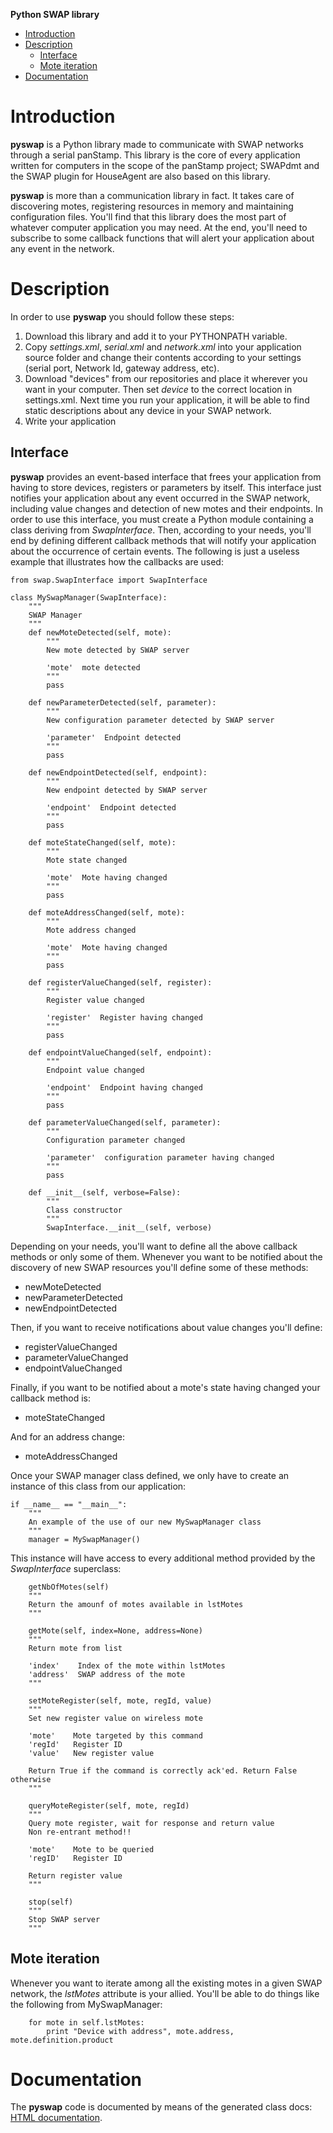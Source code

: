 **Python SWAP library**

  * [Introduction](pyswap#Introduction.md)
  * [Description](pyswap#Description.md)
    * [Interface](pyswap#Interface.md)
    * [Mote iteration](pyswap#Mote_iteration.md)
  * [Documentation](pyswap#Documentation.md)

# Introduction #

**pyswap** is a Python library made to communicate with SWAP networks through a serial panStamp. This library is the core of every application written for computers in the scope of the panStamp project; SWAPdmt and the SWAP plugin for HouseAgent are also based on this library.

**pyswap** is more than a communication library in fact. It takes care of discovering motes, registering resources in memory and maintaining configuration files. You'll find that this library does the most part of whatever computer application you may need. At the end, you'll need to subscribe to some callback functions that will alert your application about any event in the network.

# Description #

In order to use **pyswap** you should follow these steps:

  1. Download this library and add it to your PYTHONPATH variable.
  1. Copy _settings.xml_, _serial.xml_ and _network.xml_ into your application source folder and change their contents according to your settings (serial port, Network Id, gateway address, etc).
  1. Download "devices" from our repositories and place it wherever you want in your computer. Then set _device_ to the correct location in settings.xml. Next time you run your application, it will be able to find static descriptions about any device in your SWAP network.
  1. Write your application

## Interface ##

**pyswap** provides an event-based interface that frees your application from having to store devices, registers or parameters by itself. This interface just notifies your application about any event occurred in the SWAP network, including value changes and detection of new motes and their endpoints. In order to use this interface, you must create a Python module containing a class deriving from _SwapInterface_. Then, according to your needs, you'll end by defining different callback methods that will notify your application about the occurrence of certain events. The following is just a useless example that illustrates how the callbacks are used:

```
from swap.SwapInterface import SwapInterface

class MySwapManager(SwapInterface):
    """
    SWAP Manager
    """
    def newMoteDetected(self, mote):
        """
        New mote detected by SWAP server
        
        'mote'  mote detected
        """
        pass

    def newParameterDetected(self, parameter):
        """
        New configuration parameter detected by SWAP server
        
        'parameter'  Endpoint detected
        """
        pass

    def newEndpointDetected(self, endpoint):
        """
        New endpoint detected by SWAP server
        
        'endpoint'  Endpoint detected
        """
        pass

    def moteStateChanged(self, mote):
        """
        Mote state changed
        
        'mote'  Mote having changed
        """
        pass

    def moteAddressChanged(self, mote):
        """
        Mote address changed
        
        'mote'  Mote having changed
        """
        pass

    def registerValueChanged(self, register):
        """
        Register value changed
        
        'register'  Register having changed
        """
        pass
    
    def endpointValueChanged(self, endpoint):
        """
        Endpoint value changed
        
        'endpoint'  Endpoint having changed
        """
        pass
    
    def parameterValueChanged(self, parameter):
        """
        Configuration parameter changed
        
        'parameter'  configuration parameter having changed
        """
        pass

    def __init__(self, verbose=False):
        """
        Class constructor
        """    
        SwapInterface.__init__(self, verbose)
```

Depending on your needs, you'll want to define all the above callback methods or only some of them. Whenever you want to be notified about the discovery of new SWAP resources you'll define some of these methods:

  * newMoteDetected
  * newParameterDetected
  * newEndpointDetected

Then, if you want to receive notifications about value changes you'll define:

  * registerValueChanged
  * parameterValueChanged
  * endpointValueChanged

Finally, if you want to be notified about a mote's state having changed your callback method is:

  * moteStateChanged

And for an address change:

  * moteAddressChanged


Once your SWAP manager class defined, we only have to create an instance of this class from our application:

```
if __name__ == "__main__":
    """
    An example of the use of our new MySwapManager class
    """
    manager = MySwapManager()
```

This instance will have access to every additional method provided by the _SwapInterface_ superclass:

```
    getNbOfMotes(self)
    """
    Return the amounf of motes available in lstMotes
    """

    getMote(self, index=None, address=None)
    """
    Return mote from list
    
    'index'    Index of the mote within lstMotes
    'address'  SWAP address of the mote
    """

    setMoteRegister(self, mote, regId, value)
    """
    Set new register value on wireless mote
        
    'mote'    Mote targeted by this command
    'regId'   Register ID
    'value'   New register value
        
    Return True if the command is correctly ack'ed. Return False otherwise
    """

    queryMoteRegister(self, mote, regId)
    """
    Query mote register, wait for response and return value
    Non re-entrant method!!
        
    'mote'    Mote to be queried
    'regID'   Register ID
        
    Return register value
    """

    stop(self)
    """
    Stop SWAP server
    """
```

## Mote iteration ##

Whenever you want to iterate among all the existing motes in a given SWAP network, the _lstMotes_ attribute is your allied. You'll be able to do things like the following from MySwapManager:

```
    for mote in self.lstMotes:
        print "Device with address", mote.address, mote.definition.product
```

# Documentation #

The **pyswap** code is documented by means of the generated class docs: [HTML documentation](http://panstamp.googlecode.com/svn/trunk/python/pyswap/doc/annotated.html).